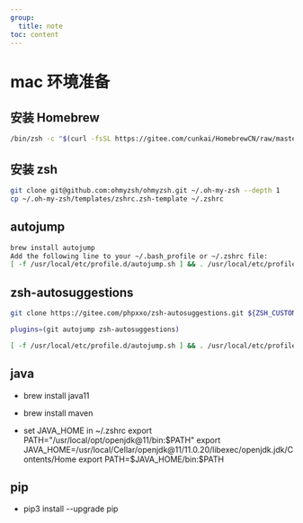 ```yaml
---
group:
  title: note
toc: content
---
```


# mac 环境准备

## 安装 Homebrew

```bash
/bin/zsh -c "$(curl -fsSL https://gitee.com/cunkai/HomebrewCN/raw/master/Homebrew.sh)"
```

## 安装 zsh

```bash
git clone git@github.com:ohmyzsh/ohmyzsh.git ~/.oh-my-zsh --depth 1
cp ~/.oh-my-zsh/templates/zshrc.zsh-template ~/.zshrc
```

## autojump

```bash
brew install autojump
Add the following line to your ~/.bash_profile or ~/.zshrc file:
[ -f /usr/local/etc/profile.d/autojump.sh ] && . /usr/local/etc/profile.d/autojump.sh
```

## zsh-autosuggestions

```bash
git clone https://gitee.com/phpxxo/zsh-autosuggestions.git ${ZSH_CUSTOM:-~/.oh-my-zsh/custom}/plugins/zsh-autosuggestions
```

```bash
plugins=(git autojump zsh-autosuggestions)

[ -f /usr/local/etc/profile.d/autojump.sh ] && . /usr/local/etc/profile.d/autojump.sh
```

## java

- brew install java11
- brew install maven

- set JAVA_HOME in ~/.zshrc
  export PATH="/usr/local/opt/openjdk@11/bin:$PATH"
export JAVA_HOME=/usr/local/Cellar/openjdk@11/11.0.20/libexec/openjdk.jdk/Contents/Home
export PATH=$JAVA_HOME/bin:$PATH

## pip

- pip3 install --upgrade pip
